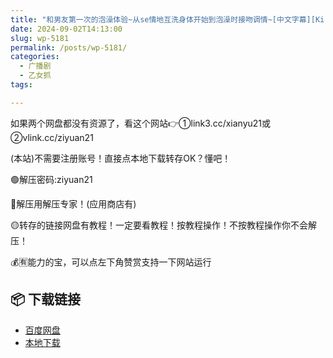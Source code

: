 ```yaml
---
title: "和男友第一次的泡澡体验~从se情地互洗身体开始到泡澡时接吻调情~[中文字幕][Kirinyan]"
date: 2024-09-02T14:13:00
slug: wp-5181
permalink: /posts/wp-5181/
categories:
  - 广播剧
  - 乙女抓
tags:

---
```


如果两个网盘都没有资源了，看这个网站👉①link3.cc/xianyu21或②vlink.cc/ziyuan21

(本站)不需要注册账号！直接点本地下载转存OK？懂吧！

🟢解压密码:ziyuan21

🔵解压用解压专家！(应用商店有)

🟡转存的链接网盘有教程！一定要看教程！按教程操作！不按教程操作你不会解压！

💰🈶能力的宝，可以点左下角赞赏支持一下网站运行

## 📦 下载链接
- [百度网盘](https://blziyuan21.com/pay-download/5181?key=2f7bd1914a&down_id=0)
- [本地下载](https://blziyuan21.com/pay-download/5181?key=2f7bd1914a&down_id=1)

